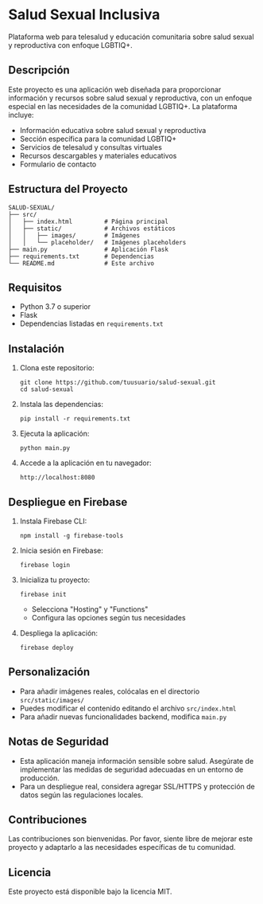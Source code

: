 # Salud Sexual Inclusiva

Plataforma web para telesalud y educación comunitaria sobre salud sexual y reproductiva con enfoque LGBTIQ+.

## Descripción

Este proyecto es una aplicación web diseñada para proporcionar información y recursos sobre salud sexual y reproductiva, con un enfoque especial en las necesidades de la comunidad LGBTIQ+. La plataforma incluye:

- Información educativa sobre salud sexual y reproductiva
- Sección específica para la comunidad LGBTIQ+
- Servicios de telesalud y consultas virtuales
- Recursos descargables y materiales educativos
- Formulario de contacto

## Estructura del Proyecto

```
SALUD-SEXUAL/
├── src/
│   ├── index.html         # Página principal
│   ├── static/            # Archivos estáticos
│   │   ├── images/        # Imágenes
│   │   └── placeholder/   # Imágenes placeholders
├── main.py                # Aplicación Flask
├── requirements.txt       # Dependencias
└── README.md              # Este archivo
```

## Requisitos

- Python 3.7 o superior
- Flask
- Dependencias listadas en `requirements.txt`

## Instalación

1. Clona este repositorio:
   ```
   git clone https://github.com/tuusuario/salud-sexual.git
   cd salud-sexual
   ```

2. Instala las dependencias:
   ```
   pip install -r requirements.txt
   ```

3. Ejecuta la aplicación:
   ```
   python main.py
   ```

4. Accede a la aplicación en tu navegador:
   ```
   http://localhost:8080
   ```

## Despliegue en Firebase

1. Instala Firebase CLI:
   ```
   npm install -g firebase-tools
   ```

2. Inicia sesión en Firebase:
   ```
   firebase login
   ```

3. Inicializa tu proyecto:
   ```
   firebase init
   ```
   - Selecciona "Hosting" y "Functions"
   - Configura las opciones según tus necesidades

4. Despliega la aplicación:
   ```
   firebase deploy
   ```

## Personalización

- Para añadir imágenes reales, colócalas en el directorio `src/static/images/`
- Puedes modificar el contenido editando el archivo `src/index.html`
- Para añadir nuevas funcionalidades backend, modifica `main.py`

## Notas de Seguridad

- Esta aplicación maneja información sensible sobre salud. Asegúrate de implementar las medidas de seguridad adecuadas en un entorno de producción.
- Para un despliegue real, considera agregar SSL/HTTPS y protección de datos según las regulaciones locales.

## Contribuciones

Las contribuciones son bienvenidas. Por favor, siente libre de mejorar este proyecto y adaptarlo a las necesidades específicas de tu comunidad.

## Licencia

Este proyecto está disponible bajo la licencia MIT.
